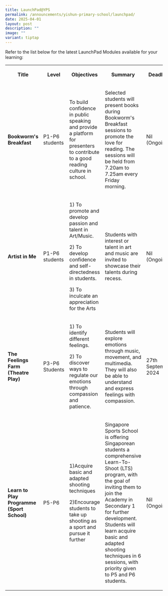 ```yaml
---
title: LaunchPad@YPS
permalink: /announcements/yishun-primary-school/launchpad/
date: 2025-04-01
layout: post
description: ""
image: ""
variant: tiptap
---
```

<p>Refer to the list below for the latest LaunchPad Modules available for
your learning:</p>
<table style="minWidth: 125px">
<colgroup>
<col>
<col>
<col>
<col>
<col>
</colgroup>
<tbody>
<tr>
<th rowspan="1" colspan="1">
<p>Title</p>
</th>
<th rowspan="1" colspan="1">
<p>Level</p>
</th>
<th rowspan="1" colspan="1">
<p>Objectives</p>
</th>
<th rowspan="1" colspan="1">
<p>Summary</p>
</th>
<th rowspan="1" colspan="1">
<p>Deadline</p>
</th>
</tr>
<tr>
<td rowspan="1" colspan="1">
<p><strong>Bookworm's Breakfast</strong>
</p>
</td>
<td rowspan="1" colspan="1">
<p>P1-P6 students</p>
</td>
<td rowspan="1" colspan="1">
<p>To build confidence in public speaking and provide a platform for presenters
to contribute to a good reading culture in school.</p>
</td>
<td rowspan="1" colspan="1">
<p>Selected students will present books during Bookworm's Breakfast sessions
to promote the love for reading. The sessions will be held from 7.20am
to 7.25am every Friday morning.</p>
</td>
<td rowspan="1" colspan="1">
<p>Nil (Ongoing)</p>
</td>
</tr>
<tr>
<td rowspan="1" colspan="1">
<p><strong>Artist in Me</strong>
</p>
</td>
<td rowspan="1" colspan="1">
<p>P1-P6 students</p>
</td>
<td rowspan="1" colspan="1">
<p>1) To promote and develop passion and talent in Art/Music.</p>
<p>2) To develop confidence and self-directedness in students.</p>
<p>3) To inculcate an appreciation for the Arts</p>
</td>
<td rowspan="1" colspan="1">
<p>Students with interest or talent in art and music are invited to showcase
their talents during recess.</p>
</td>
<td rowspan="1" colspan="1">
<p>Nil (Ongoing)</p>
</td>
</tr>
<tr>
<td rowspan="1" colspan="1">
<p><strong>The Feelings Farm (Theatre Play)</strong>
</p>
</td>
<td rowspan="1" colspan="1">
<p>P3-P6 Students</p>
</td>
<td rowspan="1" colspan="1">
<p>1) To identify different feelings.</p>
<p>2) To discover ways to regulate our emotions through compassion and patience.</p>
</td>
<td rowspan="1" colspan="1">
<p>Students will explore emotions through music, movement, and multimedia.
They will also be able to understand and express feelings with compassion.</p>
</td>
<td rowspan="1" colspan="1">
<p>27th September 2024</p>
</td>
</tr>
<tr>
<td rowspan="1" colspan="1">
<p><strong>Learn to Play Programme (Sport School)</strong>
</p>
</td>
<td rowspan="1" colspan="1">
<p>P5-P6</p>
</td>
<td rowspan="1" colspan="1">
<p>1)Acquire basic and adapted shooting techniques</p>
<p>2)Encourage students to take up shooting as a sport and pursue it further</p>
</td>
<td rowspan="1" colspan="1">
<p>Singapore Sports School is offering Singaporean students a comprehensive
Learn-To-Shoot (LTS) program, with the goal of inviting them to join the
Academy in Secondary 1 for further development. Students will learn acquire
basic and adapted shooting techniques in 6 sessions, with priority given
to P5 and P6 students.</p>
</td>
<td rowspan="1" colspan="1">
<p>Nil (Ongoing)</p>
</td>
</tr>
</tbody>
</table>
<p></p>